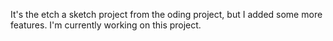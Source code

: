 It's the etch a sketch project from the oding project, but I added some more features.
I'm currently working on this project.